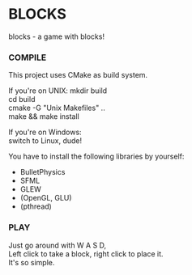 BLOCKS
======

blocks - a game with blocks!


### COMPILE

This project uses CMake as build system.

If you're on UNIX:
    mkdir build  
    cd build  
    cmake -G "Unix Makefiles" ..  
    make && make install  

If you're on Windows:  
    switch to Linux, dude!

You have to install the following libraries by yourself:  
  * BulletPhysics
  * SFML
  * GLEW
  * (OpenGL, GLU)
  * (pthread)

### PLAY

Just go around with W A S D,  
Left click to take a block, right click to place it.  
It's so simple.  
